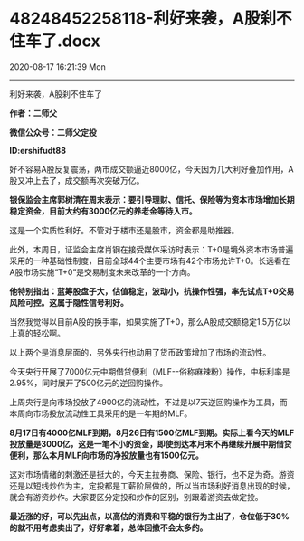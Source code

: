 # 48248452258118-利好来袭，A股刹不住车了.docx

2020-08-17 16:21:39 Mon

----

利好来袭，A股刹不住车了

__作者：二师父__

__微信公众号：二师父定投__

__ID:ershifudt88__

好不容易A股反复震荡，两市成交额逼近8000亿，今天因为几大利好叠加作用，A股又冲上去了，成交额再次突破万亿。

__银保监会主席郭树清在周末表示：要引导理财、信托、保险等为资本市场增加长期稳定资金，目前大约有3000亿元的养老金等待入市。__

这是一个实质性利好。不管对于楼市还是股市，资金都是助推器。

此外，本周日，证监会主席肖钢在接受媒体采访时表示：T\+0是境外资本市场普遍采用的一种基础性制度，目前全球44个主要市场有42个市场允许T\+0。长远看在A股市场实施“T\+0”是交易制度未来改革的一个方向。

__他特别指出：蓝筹股盘子大，估值稳定，波动小，抗操作性强，率先试点T\+0交易风险可控。这属于隐性信号利好。__

当然我觉得以目前A股的换手率，如果实施了T\+0，那么A股成交额稳定1\.5万亿以上真的轻松啊。

以上两个是消息层面的，另外央行也动用了货币政策增加了市场的流动性。

今天央行开展了7000亿元中期借贷便利（MLF\-\-俗称麻辣粉）操作，中标利率是2\.95%，同时展开了500亿元的逆回购操作。

上周央行是向市场投放了4900亿的流动性，不过是以7天逆回购操作为工具，而本周向市场投放流动性工具采用的是一年期的MLF。

__8月17日有4000亿MLF到期，8月26日有1500亿MLF到期。实际上看今天的MLF投放量是3000亿，这是一笔不小的资金，即使到达本月末不再继续开展中期借贷便利，那么本月MLF向市场的净投放量也有1500亿元。__

这对市场情绪的刺激还是挺大的，今天主拉券商、保险、银行，也不足为奇。游资还是以短线炒作为主，定投都是工薪阶层做的，所以当市场利好消息出现的时候，就会有游资炒作。大家要区分定投和炒作的区别，别跟着游资去做定投。

__最近涨的好，可以先出点，以高估的消费和平稳的银行为主出了，仓位低于30%的就不用考虑卖出了，好好拿着，总体回撤不会太多的。__

